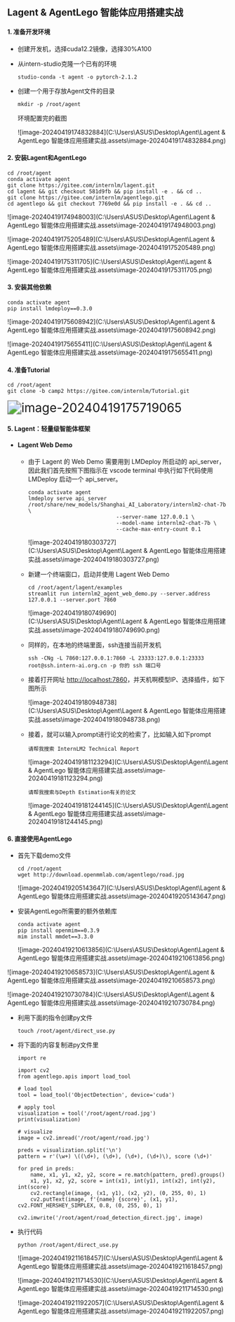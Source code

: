 ## Lagent & AgentLego 智能体应用搭建实战

#### 1. 准备开发环境

- 创建开发机，选择cuda12.2镜像，选择30%A100

- 从intern-studio克隆一个已有的环境

  ```
  studio-conda -t agent -o pytorch-2.1.2
  ```

- 创建一个用于存放Agent文件的目录

  ```
  mkdir -p /root/agent
  ```

  环境配置完的截图

  ![image-20240419174832884](C:\Users\ASUS\Desktop\Agent\Lagent & AgentLego 智能体应用搭建实战.assets\image-20240419174832884.png)

#### 2. 安装Lagent和AgentLego

```
cd /root/agent
conda activate agent
git clone https://gitee.com/internlm/lagent.git
cd lagent && git checkout 581d9fb && pip install -e . && cd ..
git clone https://gitee.com/internlm/agentlego.git
cd agentlego && git checkout 7769e0d && pip install -e . && cd ..
```

![image-20240419174948003](C:\Users\ASUS\Desktop\Agent\Lagent & AgentLego 智能体应用搭建实战.assets\image-20240419174948003.png)

![image-20240419175205489](C:\Users\ASUS\Desktop\Agent\Lagent & AgentLego 智能体应用搭建实战.assets\image-20240419175205489.png)

![image-20240419175311705](C:\Users\ASUS\Desktop\Agent\Lagent & AgentLego 智能体应用搭建实战.assets\image-20240419175311705.png)

#### 3. 安装其他依赖

```
conda activate agent
pip install lmdeploy==0.3.0
```

![image-20240419175608942](C:\Users\ASUS\Desktop\Agent\Lagent & AgentLego 智能体应用搭建实战.assets\image-20240419175608942.png)

![image-20240419175655411](C:\Users\ASUS\Desktop\Agent\Lagent & AgentLego 智能体应用搭建实战.assets\image-20240419175655411.png)

#### 4. 准备Tutorial

```
cd /root/agent
git clone -b camp2 https://gitee.com/internlm/Tutorial.git
```

<img src="C:\Users\ASUS\Desktop\Agent\Lagent & AgentLego 智能体应用搭建实战.assets\image-20240419175719065.png" alt="image-20240419175719065" style="zoom:200%;" />



#### 5. Lagent：轻量级智能体框架

- #### Lagent Web Demo

  - 由于 Lagent 的 Web Demo 需要用到 LMDeploy 所启动的 api_server，因此我们首先按照下图指示在 vscode terminal 中执行如下代码使用 LMDeploy 启动一个 api_server。

    ```
    conda activate agent
    lmdeploy serve api_server /root/share/new_models/Shanghai_AI_Laboratory/internlm2-chat-7b \
                                --server-name 127.0.0.1 \
                                --model-name internlm2-chat-7b \
                                --cache-max-entry-count 0.1
    ```

    ![image-20240419180303727](C:\Users\ASUS\Desktop\Agent\Lagent & AgentLego 智能体应用搭建实战.assets\image-20240419180303727.png)

  - 新建一个终端窗口，启动并使用 Lagent Web Demo

    ```
    cd /root/agent/lagent/examples
    streamlit run internlm2_agent_web_demo.py --server.address 127.0.0.1 --server.port 7860
    ```

    ![image-20240419180749690](C:\Users\ASUS\Desktop\Agent\Lagent & AgentLego 智能体应用搭建实战.assets\image-20240419180749690.png)

  - 同样的，在本地的终端里面，ssh连接当前开发机

    ```
    ssh -CNg -L 7860:127.0.0.1:7860 -L 23333:127.0.0.1:23333 root@ssh.intern-ai.org.cn -p 你的 ssh 端口号
    ```

  - 接着打开网址 [http://localhost:7860](http://localhost:7860/)，并天机啊模型IP、选择插件，如下图所示

    ![image-20240419180948738](C:\Users\ASUS\Desktop\Agent\Lagent & AgentLego 智能体应用搭建实战.assets\image-20240419180948738.png)

  - 接着，就可以输入prompt进行论文的检索了，比如输入如下prompt

    ```
    请帮我搜索 InternLM2 Technical Report
    ```

    ![image-20240419181123294](C:\Users\ASUS\Desktop\Agent\Lagent & AgentLego 智能体应用搭建实战.assets\image-20240419181123294.png)

    ```
    请帮我搜索与Depth Estimation有关的论文
    ```

    ![image-20240419181244145](C:\Users\ASUS\Desktop\Agent\Lagent & AgentLego 智能体应用搭建实战.assets\image-20240419181244145.png)



#### 6. 直接使用AgentLego

- 首先下载demo文件

  ```
  cd /root/agent
  wget http://download.openmmlab.com/agentlego/road.jpg
  ```

  ![image-20240419205143647](C:\Users\ASUS\Desktop\Agent\Lagent & AgentLego 智能体应用搭建实战.assets\image-20240419205143647.png)

- 安装AgentLego所需要的额外依赖库

  ```
  conda activate agent
  pip install openmim==0.3.9
  mim install mmdet==3.3.0
  ```

  ![image-20240419210613856](C:\Users\ASUS\Desktop\Agent\Lagent & AgentLego 智能体应用搭建实战.assets\image-20240419210613856.png)

![image-20240419210658573](C:\Users\ASUS\Desktop\Agent\Lagent & AgentLego 智能体应用搭建实战.assets\image-20240419210658573.png)

![image-20240419210730784](C:\Users\ASUS\Desktop\Agent\Lagent & AgentLego 智能体应用搭建实战.assets\image-20240419210730784.png)

- 利用下面的指令创建py文件

  ```
  touch /root/agent/direct_use.py
  ```

- 将下面的内容复制进py文件里

  ```
  import re
  
  import cv2
  from agentlego.apis import load_tool
  
  # load tool
  tool = load_tool('ObjectDetection', device='cuda')
  
  # apply tool
  visualization = tool('/root/agent/road.jpg')
  print(visualization)
  
  # visualize
  image = cv2.imread('/root/agent/road.jpg')
  
  preds = visualization.split('\n')
  pattern = r'(\w+) \((\d+), (\d+), (\d+), (\d+)\), score (\d+)'
  
  for pred in preds:
      name, x1, y1, x2, y2, score = re.match(pattern, pred).groups()
      x1, y1, x2, y2, score = int(x1), int(y1), int(x2), int(y2), int(score)
      cv2.rectangle(image, (x1, y1), (x2, y2), (0, 255, 0), 1)
      cv2.putText(image, f'{name} {score}', (x1, y1), cv2.FONT_HERSHEY_SIMPLEX, 0.8, (0, 255, 0), 1)
  
  cv2.imwrite('/root/agent/road_detection_direct.jpg', image)
  ```

- 执行代码

  ```
  python /root/agent/direct_use.py
  ```

  ![image-20240419211618457](C:\Users\ASUS\Desktop\Agent\Lagent & AgentLego 智能体应用搭建实战.assets\image-20240419211618457.png)

  ![image-20240419211714530](C:\Users\ASUS\Desktop\Agent\Lagent & AgentLego 智能体应用搭建实战.assets\image-20240419211714530.png)

  ![image-20240419211922057](C:\Users\ASUS\Desktop\Agent\Lagent & AgentLego 智能体应用搭建实战.assets\image-20240419211922057.png)